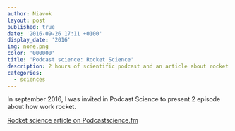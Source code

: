 ```yaml
---
author: Niavok
layout: post
published: true
date: '2016-09-26 17:11 +0100'
display_date: '2016'
img: none.png
color: '000000'
title: 'Podcast science: Rocket Science'
description: 2 hours of scientific podcast and an article about rocket.
categories:
  - sciences
---
```

In september 2016, I was invited in Podcast Science to present 2 episode about how work rocket.

[Rocket science article on Podcastscience.fm](http://www.podcastscience.fm/dossiers/2016/09/26/rocket-science/)
